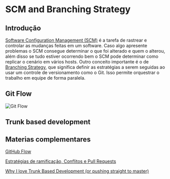# SCM and Branching Strategy


## Introdução

[Software Configuration Management (SCM)](https://en.wikipedia.org/wiki/Software_configuration_management) é a tarefa de rastrear e controlar as mudanças feitas em um software. Caso algo apresente problemas o SCM consegue determinar o que foi alterado e quem o alterou, além disso se tudo estiver ocorrendo bem o SCM pode determinar como replicar o cenário em vários hosts. Outro conceito importante é o de [Branching Strategy](https://www.perforce.com/blog/vcs/best-branching-strategies-high-velocity-development#:~:text=Branching%20strategies%20%E2%80%94%20like%20feature%20branching,the%20feedback%20they%20need%20quickly.), que significa definir as estratégias a serem seguidas ao usar um controle de versionamento como o Git. Isso permite orquestrar o trabalho em equipe de forma paralela.


## Git Flow

![Git Flow](https://www.nicepng.com/png/detail/321-3210678_release-branches-git-flow.png)


## Trunk based development 


## Materias complementares

[GitHub Flow](http://scottchacon.com/2011/08/31/github-flow.html)

[Estratégias de ramificação, Conflitos e Pull Requests](https://www.alura.com.br/curso-online-git-github-branching-conflitos-pull-requests)

[Why I love Trunk Based Development (or pushing straight to master)](https://medium.com/@mattia.battiston/why-i-love-trunk-based-development-641fcf0b94a0)